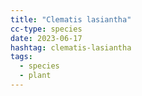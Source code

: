 ```yaml
---
title: "Clematis lasiantha"
cc-type: species
date: 2023-06-17
hashtag: clematis-lasiantha
tags:
  - species
  - plant
---
```

